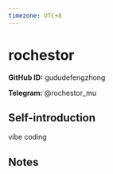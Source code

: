 ```yaml
---
timezone: UTC+8
---
```


# rochestor

**GitHub ID:** gududefengzhong

**Telegram:** @rochestor_mu

## Self-introduction

vibe coding

## Notes

<!-- Content_START -->

<!-- Content_END -->
